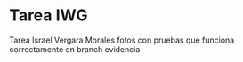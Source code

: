 # Tarea IWG

Tarea Israel Vergara Morales
fotos con pruebas que funciona correctamente en branch evidencia
